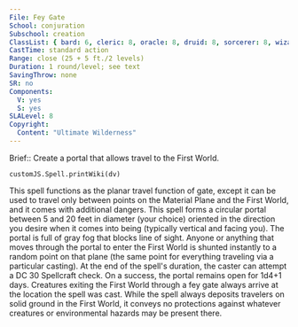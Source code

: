 ```yaml
---
File: Fey Gate
School: conjuration
Subschool: creation
ClassList: { bard: 6, cleric: 8, oracle: 8, druid: 8, sorcerer: 8, wizard: 8, summoner: 6, unchained summoner: 6, witch: 8 }
CastTime: standard action
Range: close (25 + 5 ft./2 levels)
Duration: 1 round/level; see text
SavingThrow: none
SR: no
Components:
  V: yes
  S: yes
SLALevel: 8
Copyright:
  Content: "Ultimate Wilderness"
---
```

Brief:: Create a portal that allows travel to the First World.

```dataviewjs
customJS.Spell.printWiki(dv)
```

This spell functions as the planar travel function of gate, except it can be used to travel only between points on the Material Plane and the First World, and it comes with additional dangers.  This spell forms a circular portal between 5 and 20 feet in diameter (your choice) oriented in the direction you desire when it comes into being (typically vertical and facing you). The portal is full of gray fog that blocks line of sight.  Anyone or anything that moves through the portal to enter the First World is shunted instantly to a random point on that plane (the same point for everything traveling via a particular casting). At the end of the spell's duration, the caster can attempt a DC 30 Spellcraft check. On a success, the portal remains open for 1d4+1 days. Creatures exiting the First World through a fey gate always arrive at the location the spell was cast.  While the spell always deposits travelers on solid ground in the First World, it conveys no protections against whatever creatures or environmental hazards may be present there.
